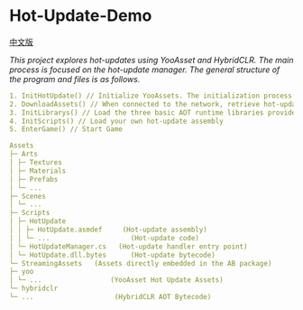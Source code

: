 # Hot-Update-Demo

[中文版](README_zh.md)

*This project explores hot-updates using YooAsset and HybridCLR. The main process is focused on the hot-update manager. The general structure of the program and files is as follows.*

```YAML
1. InitHotUpdate() // Initialize YooAssets. The initialization process varies depending on the mode (standalone, networked, web).
2. DownloadAssets() // When connected to the network, retrieve hot-update assets from the server and perform A/B downloads for version comparison. Skip this step for standalone use.
3. InitLibrarys() // Load the three basic AOT runtime libraries provided by the official platform
4. InitScripts() // Load your own hot-update assembly
5. EnterGame() // Start Game

Assets
├─ Arts
│ ├─ Textures
│ ├─ Materials
│ ├─ Prefabs
│ └─ ...
├─ Scenes
│ └─ ...
├─ Scripts
│ ├─ HotUpdate
│ │ ├─ HotUpdate.asmdef     (Hot-update assembly)
│ │ └─ ...                    (Hot-update code)
│ └─ HotUpdateManager.cs   (Hot-update handler entry point)
│ └─ HotUpdate.dll.bytes      (Hot-update bytecode)
└─ StreamingAssets   (Assets directly embedded in the AB package)
├─ yoo                  
│ └─ ...                 (YooAsset Hot Update Assets)
└─ hybridclr
└─ ...                    (HybridCLR AOT Bytecode)
```